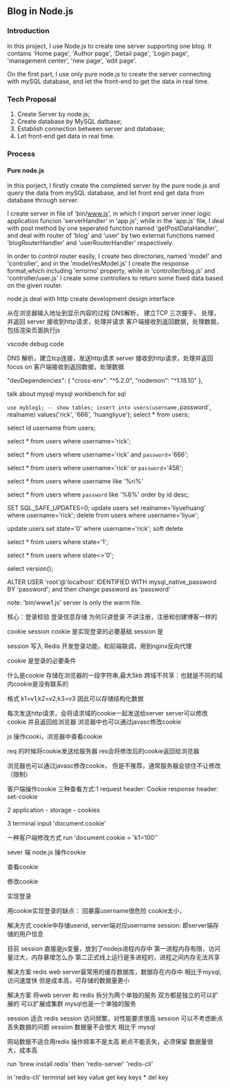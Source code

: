 
## Blog in Node.js

### Introduction
In this project, I use Node.js to create one server supporting one blog. It contains 'Home page', 'Author page', 'Detail page', 'Login page', 'management center', 'new page', 'edit page'.

On the first part, I use only pure node.js to create the server connecting with mySQL database, and let the front-end to get the data in real time.



### Tech Proposal

1. Create Server by node.js;
2. Create database by MySQL datbase;
3. Establish connection between server and database;
4. Let front-end get data in real time.


### Process

#### Pure node.js

In this porject, I firstly create the completed server by the pure node.js and query the data from mySQL database, and let front end get data from database through server. 

I create server in file of 'bin/www.js', in which I import server inner logic application funcion 'serverHandler' in 'app.js'; while in the 'app.js' file, I deal with post method by one seperated function named 'getPostDataHandler', and deal with router of 'blog' and 'user' by two external functions named 'blogRouterHandler' and 'userRouterHandler' respectively.

In order to control router easily, I create two directories, named 'model' and 'controller', and in the 'model/resModel.js' I create the response format,which including 'errorno' property, while in 'controller/blog.js' and 'controller/user.js' I create some controllers to return some fixed data based on the given router.


node.js deal with http
create development
design interface

从在浏览器输入地址到显示内容的过程
DNS解析， 建立TCP 三次握手， 处理， 并返回
server 接收到http请求，处理并请求
客户端接收到返回数据，处理数据，包括渲染页面执行js

vscode debug code 


DNS 解析，建立tcp连接，发送http请求
server 接收到http请求，处理并返回 focus on
客户端接收到返回数据，处理数据

"devDependencies": {
    "cross-env": "^5.2.0",
    "nodemon": "^1.18.10"
  },


talk about mysql
mysql workbench for sql

`
use myblog1;
-- show tables;
insert into users(username, `password`, realname) values('rick', '666', 'huangliyue');
select * from users;

select id username from users;

select * from users where username='rick';

select * from users where username='rick' and `password`='666';

select * from users where username='rick' or `password`='456';

select * from users where username like '%ri%'

select * from users where `password` like '%6%' order by id desc;

SET SQL_SAFE_UPDATES=0;
update users set realname='liyuehuang' where username='rick';
delete from users where username='liyue';

update users set state='0' where username='rick'; soft delete

select * from users where state='1';

select * from users where state<>'0';

select version();

ALTER USER 'root'@'localhost' IDENTIFIED WITH mysql_native_password BY 'password';
and then change password as 'password'
`


note: 'bin/www1.js' server is only the warm file.

核心：登录校验 登录信息存储
为何只讲登录 不讲注册，注册和创建博客一样的

cookie session
cookie 是实现登录的必要基础
session 是

session 写入 Redis
开发登录功能，和前端联调，用到nginx反向代理

cookie 是登录的必要条件

什么是cookie
存储在浏览器的一段字符串,最大5kb
跨域不共享：也就是不同的域内cookie是没有联系的

格式 k1=v1;k2=v2;k3=v3 因此可以存储结构化数据

每次发送http请求，会将请求域的cookie一起发送给server
server可以修改cookie 并且返回给浏览器
浏览器中也可以通过javasc修改cookie

js 操作cooki，浏览器中查看cookie

req 的时候将cookie发送给服务器
res会将修改后的cookie返回给浏览器

浏览器也可以通过javasc修改cookie， 但是不推荐，通常服务器会锁住不让修改（限制）

客户端操作cookie
三种查看方式:1
request header: Cookie
response header: set-cookie

2
application - storage - cookies

3
terminal input 'document.cookie'

一种客户端修改方式
run 'document.cookie = 'k1=100''

sever 端 node.js 操作cookie

查看cookie

修改cookie

实现登录

用cookie实现登录的缺点：
回暴露username很危险
cookie太小，

解决方式
cookie中存储userid, server端对应username
session: 即server端存储的用户信息

目前 session 直接是js变量，放到了nodejs进程内存中
第一进程内存有限，访问量过大，内存暴增怎么办
第二正式线上运行是多进程的，进程之间内存无法共享

解决方案 redis
web server最常用的缓存数据库，数据存在内存中
相比于mysql,访问速度快
但是成本高，可存储的数据量更小

解决方案
将web server 和 redis 拆分为两个单独的服务
双方都是独立的可以扩展的 可以扩展成集群
mysql也是一个单独的服务

session 适合 redis
session 访问频繁，对性能要求很高
session 可以不考虑断点丢失数据的问题
session 数据量不会很大 相比于 mysql

网站数据不适合用redis
操作频率不是太高
断点不能丢失，必须保留
数据量很大，成本高

run 'brew install redis'
then 
'redis-server'
'redis-cli'

in 'redis-cli' terminal
set key value
get key
keys *
del key



